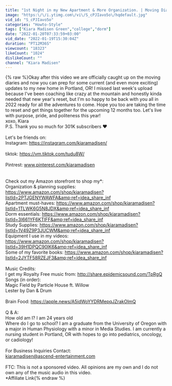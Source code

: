 ```yaml
---
title: "1st Night in my New Apartment & More Organization. | Moving Diaries pt.4"
image: "https:\/\/i.ytimg.com\/vi\/S_cPJIavo5o\/hqdefault.jpg"
vid_id: "S_cPJIavo5o"
categories: "Howto-Style"
tags: ["Kiara Madisen Green","college","dorm"]
date: "2022-01-20T07:33:59+03:00"
vid_date: "2022-01-19T15:30:04Z"
duration: "PT12M36S"
viewcount: "18323"
likeCount: "1024"
dislikeCount: ""
channel: "Kiara Madisen"
---
```

{% raw %}Okay after this video we are officially caught up on the moving diaries and now you can prep for some current (and even more exciting) updates to my new home in Portland, OR! I missed last week's upload because I've been coaching like crazy at the mountain and honestly kinda needed that new year's reset, but I'm so happy to be back with you all in 2022 ready for all the adventures to come. Hope you too are taking the time to reset and get things together for the upcoming 12 months too. Let's live with purpose, pride, and politeness this year! <br />xoxo, Kiara <br />P.S. Thank you so much for 301K subscribers ❤️<br /><br />Let's be friends on:  <br />Instagram: <a rel="nofollow" target="blank" href="https://instagram.com/kiaramadisen/">https://instagram.com/kiaramadisen/</a> <br /><br />tiktok: <a rel="nofollow" target="blank" href="https://vm.tiktok.com/tudu8W/">https://vm.tiktok.com/tudu8W/</a> <br /><br />Pintrest: www.pinterest.com/kiaramadisen  <br /><br /><br />Check out my Amazon storefront to shop my*:<br />Organization &amp; planning supplies: <a rel="nofollow" target="blank" href="https://www.amazon.com/shop/kiaramadisen?listId=2PTJGENYWAWFA&amp;ref=idea_share_inf">https://www.amazon.com/shop/kiaramadisen?listId=2PTJGENYWAWFA&amp;ref=idea_share_inf</a> <br />Apartment must-haves: <a rel="nofollow" target="blank" href="https://www.amazon.com/shop/kiaramadisen?listId=1TLWK6G5N8JDX&amp;ref=idea_share_inf">https://www.amazon.com/shop/kiaramadisen?listId=1TLWK6G5N8JDX&amp;ref=idea_share_inf</a><br />Dorm essentials: <a rel="nofollow" target="blank" href="https://www.amazon.com/shop/kiaramadisen?listId=3I661YF6KTIFF&amp;ref=idea_share_inf">https://www.amazon.com/shop/kiaramadisen?listId=3I661YF6KTIFF&amp;ref=idea_share_inf</a> <br />Study Supplies: <a rel="nofollow" target="blank" href="https://www.amazon.com/shop/kiaramadisen?listId=1V49Z9P3JUCWM&amp;ref=idea_share_inf">https://www.amazon.com/shop/kiaramadisen?listId=1V49Z9P3JUCWM&amp;ref=idea_share_inf</a> <br />Equipment I use in my videos: <a rel="nofollow" target="blank" href="https://www.amazon.com/shop/kiaramadisen?listId=39H1DPQC90IK6&amp;ref=idea_share_inf">https://www.amazon.com/shop/kiaramadisen?listId=39H1DPQC90IK6&amp;ref=idea_share_inf</a> <br />Some of my favorite books: <a rel="nofollow" target="blank" href="https://www.amazon.com/shop/kiaramadisen?listId=2JYTF58RZEJF3&amp;ref=idea_share_inf">https://www.amazon.com/shop/kiaramadisen?listId=2JYTF58RZEJF3&amp;ref=idea_share_inf</a><br /><br />Music Credits: <br />I get my Royalty Free music from: <a rel="nofollow" target="blank" href="http://share.epidemicsound.com/TpRgQ">http://share.epidemicsound.com/TpRgQ</a> <br />Songs (in order): <br />Magic Field by Particle House ft. Willow <br />Lester by Dan &amp; Drum<br /><br />Brain Food: <a rel="nofollow" target="blank" href="https://apple.news/A5idWoYYDRMepqJZrakOlmQ">https://apple.news/A5idWoYYDRMepqJZrakOlmQ</a> <br /><br /> Q &amp; A:<br />How old am I? I am 24 years old<br />Where do I go to school?  I am a graduate from the University of Oregon with a major in Human Physiology with a minor in Media Studies. I am currently a nursing student in Portland, OR with hopes to go into pediatrics, oncology, or cadiology!<br /><br />For Business Inquiries Contact: <br />kiaramadisen@ascend-entertainment.com<br /><br />FTC: This is not a sponsored video. All opinions are my own and I do not own any of the music audio in this video.<br />*Affiliate Link{% endraw %}
